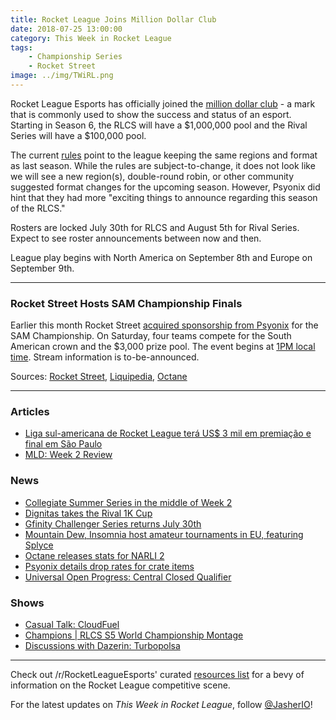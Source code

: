 ```yaml
---
title: Rocket League Joins Million Dollar Club
date: 2018-07-25 13:00:00
category: This Week in Rocket League
tags:
    - Championship Series
    - Rocket Street
image: ../img/TWiRL.png
---
```


Rocket League Esports has officially joined the [million dollar club](https://www.rocketleagueesports.com/news/introducing-rlcs-season-6/) - a mark that is commonly used to show the success and status of an esport. Starting in Season 6, the RLCS will have a $1,000,000 pool and the Rival Series will have a $100,000 pool.

The current [rules](https://www.rocketleagueesports.com/rules/) point to the league keeping the same regions and format as last season. While the rules are subject-to-change, it does not look like we will see a new region(s), double-round robin, or other community suggested format changes for the upcoming season. However, Psyonix did hint that they had more "exciting things to announce regarding this season of the RLCS."

Rosters are locked July 30th for RLCS and August 5th for Rival Series. Expect to see roster announcements between now and then.

League play begins with North America on September 8th and Europe on September 9th.

---

### Rocket Street Hosts SAM Championship Finals

Earlier this month Rocket Street [acquired sponsorship from Psyonix](https://twitter.com/RocketStreet/status/1015722718107521027) for the SAM Championship. On Saturday, four teams compete for the South American crown and the \$3,000 prize pool. The event begins at [1PM local time](https://www.worldtimebuddy.com/?pl=1&lid=3448439,2643743,5128581&h=3448439). Stream information is to-be-announced.

Sources: [Rocket Street](https://www.rocketstreet.gg/), [Liquipedia](https://liquipedia.net/rocketleague/SAM_Championship/Season_1), [Octane](https://octane.gg/event/sam-championship-season-one-finals)

---

### Articles

- [Liga sul-americana de Rocket League terá US\$ 3 mil em premiação e final em São Paulo](http://www.espn.com.br/esports/artigo/_/id/4559904/liga-sul-americana-de-rocket-league-tera-us-3-mil-em-premiacao-e-final-em-sao-paulo)
- [MLD: Week 2 Review](https://www.mldoubles.com/single-post/2018/07/23/Season-7-Week-2-Review)

### News

- [Collegiate Summer Series in the middle of Week 2](https://twitter.com/CollegeCarball/status/1016928985115025408)
- [Dignitas takes the Rival 1K Cup](https://www.reddit.com/r/RocketLeagueEsports/comments/90ows3/rival_eu_1k_cup_july_21st_22nd_discussion/)
- [Gfinity Challenger Series returns July 30th](https://twitter.com/Gfinity/status/1022091682270138369)
- [Mountain Dew, Insomnia host amateur tournaments in EU, featuring Splyce](http://www.esports-news.co.uk/2018/07/24/mountain-dew-esports-truck-insomnia/)
- [Octane releases stats for NARLI 2](https://www.reddit.com/r/RocketLeagueEsports/comments/91jjn5/octane_northern_arena_invitational_2_stats/)
- [Psyonix details drop rates for crate items](https://www.rocketleague.com/news/drop-rates-in-rocket-league-crates/)
- [Universal Open Progress: Central Closed Qualifier](https://universalopen.gg/phases/central-closed-qualifier/)

### Shows

- [Casual Talk: CloudFuel](https://www.youtube.com/watch?v=7cVUlbzVrbw)
- [Champions | RLCS S5 World Championship Montage](https://www.youtube.com/watch?v=WS2ny_3F-z4)
- [Discussions with Dazerin: Turbopolsa](https://www.youtube.com/watch?v=kY9Jr-KI3KQ)

---

Check out /r/RocketLeagueEsports' curated [resources list](https://www.reddit.com/r/RocketLeagueEsports/wiki/links) for a bevy of information on the Rocket League competitive scene.

For the latest updates on _This Week in Rocket League_, follow [@JasherIO](https://twitter.com/JasherIO)!
